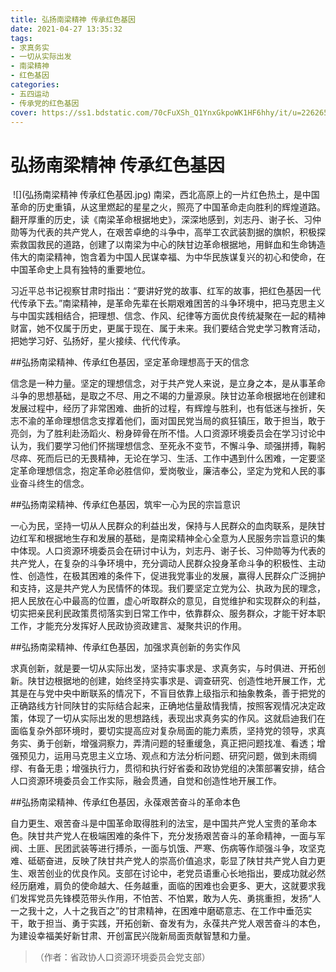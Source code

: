 ```yaml
---
title: 弘扬南梁精神 传承红色基因
date: 2021-04-27 13:35:32
tags:
- 求真务实
- 一切从实际出发
- 南梁精神
- 红色基因
categories:
- 五四运动
- 传承党的红色基因
cover: https://ss1.bdstatic.com/70cFuXSh_Q1YnxGkpoWK1HF6hhy/it/u=2262653773,3361494134&fm=26&gp=0.jpg
---
```


# 弘扬南梁精神 传承红色基因

​		![](弘扬南梁精神 传承红色基因.jpg)
		南梁，西北高原上的一片红色热土，是中国革命的历史重镇，从这里燃起的星星之火，照亮了中国革命走向胜利的辉煌道路。翻开厚重的历史，读《南梁革命根据地史》，深深地感到，刘志丹、谢子长、习仲勋等为代表的共产党人，在艰苦卓绝的斗争中，高举工农武装割据的旗帜，积极探索救国救民的道路，创建了以南梁为中心的陕甘边革命根据地，用鲜血和生命铸造伟大的南梁精神，饱含着为中国人民谋幸福、为中华民族谋复兴的初心和使命，在中国革命史上具有独特的重要地位。

习近平总书记视察甘肃时指出：“要讲好党的故事、红军的故事，把红色基因一代代传承下去。”南梁精神，是革命先辈在长期艰难困苦的斗争环境中，把马克思主义与中国实践相结合，把理想、信念、作风、纪律等方面优良传统凝聚在一起的精神财富，她不仅属于历史，更属于现在、属于未来。我们要结合党史学习教育活动，把她学习好、弘扬好，星火接续、代代传承。

##弘扬南梁精神、传承红色基因，坚定革命理想高于天的信念

信念是一种力量。坚定的理想信念，对于共产党人来说，是立身之本，是从事革命斗争的思想基础，是取之不尽、用之不竭的力量源泉。陕甘边革命根据地在创建和发展过程中，经历了非常困难、曲折的过程，有辉煌与胜利，也有低迷与挫折，矢志不渝的革命理想信念支撑着他们，面对国民党当局的疯狂镇压，敢于担当，敢于亮剑，为了胜利赴汤蹈火、粉身碎骨在所不惜。人口资源环境委员会在学习讨论中认为，我们要学习他们怀揣理想信念、至死永不变节，不懈斗争、顽强拼搏，鞠躬尽瘁、死而后已的无畏精神，无论在学习、生活、工作中遇到什么困难，一定要坚定革命理想信念，抱定革命必胜信仰，爱岗敬业，廉洁奉公，坚定为党和人民的事业奋斗终生的信念。

##弘扬南梁精神、传承红色基因，筑牢一心为民的宗旨意识

一心为民，坚持一切从人民群众的利益出发，保持与人民群众的血肉联系，是陕甘边红军和根据地生存和发展的基础，是南梁精神全心全意为人民服务宗旨意识的集中体现。人口资源环境委员会在研讨中认为，刘志丹、谢子长、习仲勋等为代表的共产党人，在复杂的斗争环境中，充分调动人民群众投身革命斗争的积极性、主动性、创造性，在极其困难的条件下，促进我党事业的发展，赢得人民群众广泛拥护和支持，这是共产党人为民情怀的体现。我们要坚定立党为公、执政为民的理念，把人民放在心中最高的位置，虚心听取群众的意见，自觉维护和实现群众的利益，切实把亲民利民政策贯彻落实到日常工作中，依靠群众、服务群众，才能干好本职工作，才能充分发挥好人民政协资政建言、凝聚共识的作用。

##弘扬南梁精神、传承红色基因，加强求真创新的务实作风

求真创新，就是要一切从实际出发，坚持实事求是、求真务实，与时俱进、开拓创新。陕甘边根据地的创建，始终坚持实事求是、调查研究、创造性地开展工作，尤其是在与党中央中断联系的情况下，不盲目依靠上级指示和抽象教条，善于把党的正确路线方针同陕甘的实际结合起来，正确地估量敌情我情，按照客观情况决定政策，体现了一切从实际出发的思想路线，表现出求真务实的作风。这就启迪我们在面临复杂外部环境时，要切实提高应对复杂局面的能力素质，坚持党的领导，求真务实、勇于创新，增强洞察力，弄清问题的轻重缓急，真正把问题找准、看透；增强预见力，运用马克思主义立场、观点和方法分析问题、研究问题，做到未雨绸缪、有备无患；增强执行力，贯彻和执行好省委和政协党组的决策部署安排，结合人口资源环境委员会工作实际，融会贯通，自觉和创造性地开展工作。

##弘扬南梁精神、传承红色基因，永葆艰苦奋斗的革命本色

自力更生、艰苦奋斗是中国革命取得胜利的法宝，是中国共产党人宝贵的革命本色。陕甘共产党人在极端困难的条件下，充分发扬艰苦奋斗的革命精神，一面与军阀、土匪、民团武装等进行搏杀，一面与饥饿、严寒、伤病等作顽强斗争，攻坚克难、砥砺奋进，反映了陕甘共产党人的崇高价值追求，彰显了陕甘共产党人自力更生、艰苦创业的优良作风。支部在讨论中，老党员语重心长地指出，要成功就必然经历磨难，肩负的使命越大、任务越重，面临的困难也会更多、更大，这就要求我们发挥党员先锋模范带头作用，不怕苦、不怕累，敢为人先、勇挑重担，发扬“人一之我十之，人十之我百之”的甘肃精神，在困难中磨砺意志、在工作中垂范实干，敢于担当、勇于实践，开拓创新、奋发有为，永葆共产党人艰苦奋斗的本色，为建设幸福美好新甘肃、开创富民兴陇新局面贡献智慧和力量。

> （作者：省政协人口资源环境委员会党支部）